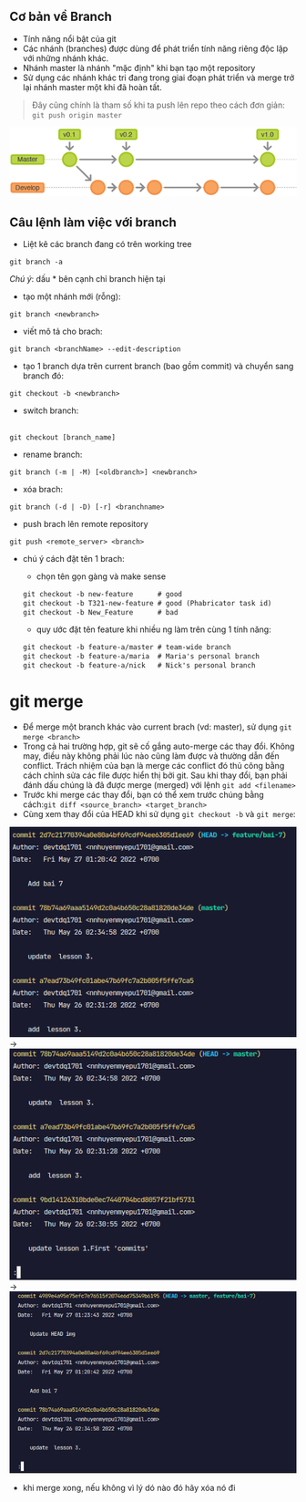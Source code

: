 ## Cơ bản về Branch

- Tính năng nổi bật của git
- Các nhánh (branches) được dùng để phát triển tính năng riêng độc lập với những nhánh khác.
- Nhánh master là nhánh "mặc định" khi bạn tạo một repository
- Sử dụng các nhánh khác tri đang trong giai đoạn phát triển và merge trở lại nhánh master một khi đã hoàn tất.

> Đây cũng chính là tham số khi ta push lên repo theo cách đơn giản: `git push origin master`

![](imgs/git-branch-1.png)

## Câu lệnh làm việc với branch

- Liệt kê các branch đang có trên working tree

```
git branch -a
```

_Chú ý_: dấu \* bên cạnh chỉ branch hiện tại

- tạo một nhánh mới (rỗng):

```
git branch <newbranch>
```

- viết mô tả cho brach:

```
git branch <branchName> --edit-description
```

- tạo 1 branch dựa trên current branch (bao gồm commit) và chuyển sang branch đó:

```
git checkout -b <newbranch>
```

- switch branch:

```

git checkout [branch_name]

```

- rename branch:

```
git branch (-m | -M) [<oldbranch>] <newbranch>
```

- xóa brach:

```
git branch (-d | -D) [-r] <branchname>
```

- push brach lên remote repository

```
git push <remote_server> <branch>
```

- chú ý cách đặt tên 1 brach:

  - chọn tên gọn gàng và make sense

  ```
  git checkout -b new-feature      # good
  git checkout -b T321-new-feature # good (Phabricator task id)
  git checkout -b New_Feature      # bad
  ```

  - quy ước đặt tên feature khi nhiều ng làm trên cùng 1 tính năng:

  ```
  git checkout -b feature-a/master # team-wide branch
  git checkout -b feature-a/maria  # Maria's personal branch
  git checkout -b feature-a/nick   # Nick's personal branch
  ```

# git merge

- Để merge một branch khác vào current brach (vd: master), sử dụng `git merge <branch>`
- Trong cả hai trường hợp, git sẽ cố gắng auto-merge các thay đổi. Không may, điều này không phải lúc nào cũng làm được và thường dẫn đến conflict. Trách nhiệm của bạn là merge các conflict đó thủ công bằng cách chỉnh sửa các file được hiển thị bởi git. Sau khi thay đổi, bạn phải đánh dấu chúng là đã được merge (merged) với lệnh `git add <filename>`
- Trước khi merge các thay đổi, bạn có thể xem trước chúng bằng cách:`git diff <source_branch> <target_branch>`
- Cùng xem thay đổi của HEAD khi sử dụng `git checkout -b` và `git merge`:

![](imgs/HEAD-1.png) -> ![](imgs/HEAD-2.png) -> ![](imgs/HEAD-3.png)

- khi merge xong, nếu không vì lý dó nào đó hãy xóa nó đi
